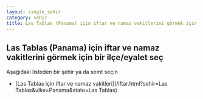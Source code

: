 ```yaml
---
layout: single_sehir
category: sehir
title: Las Tablas (Panama) için iftar ve namaz vakitlerini görmek için bir ilçe/eyalet seç
---
```



## Las Tablas (Panama) için iftar ve namaz vakitlerini görmek için bir ilçe/eyalet seç

Aşağıdaki listeden bir şehir ya da semt seçin


* [Las Tablas için iftar ve namaz vakitleri](/iftar.html?sehir=Las Tablas&ulke=Panama&state=Las Tablas)
